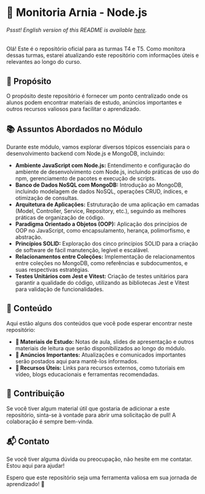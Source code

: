 # 🌟 Monitoria Arnia - Node.js

###### _Pssst! English version of this README is available [here](./EN_US.md)._

Olá! Este é o repositório oficial para as turmas T4 e T5. Como monitora dessas turmas, estarei atualizando este repositório com informações úteis e relevantes ao longo do curso.

## 🎯 Propósito

O propósito deste repositório é fornecer um ponto centralizado onde os alunos podem encontrar materiais de estudo, anúncios importantes e outros recursos valiosos para facilitar o aprendizado.

## 📚 Assuntos Abordados no Módulo

Durante este módulo, vamos explorar diversos tópicos essenciais para o desenvolvimento backend com Node.js e MongoDB, incluindo:

- **Ambiente JavaScript com Node.js:** Entendimento e configuração do ambiente de desenvolvimento com Node.js, incluindo práticas de uso do npm, gerenciamento de pacotes e execução de scripts.
- **Banco de Dados NoSQL com MongoDB:** Introdução ao MongoDB, incluindo modelagem de dados NoSQL, operações CRUD, índices, e otimização de consultas.
- **Arquitetura de Aplicações:** Estruturação de uma aplicação em camadas (Model, Controller, Service, Repository, etc.), seguindo as melhores práticas de organização de código.
- **Paradigma Orientado a Objetos (OOP):** Aplicação dos princípios de OOP no JavaScript, como encapsulamento, herança, polimorfismo, e abstração.
- **Princípios SOLID:** Exploração dos cinco princípios SOLID para a criação de software de fácil manutenção, legível e escalável.
- **Relacionamentos entre Coleções:** Implementação de relacionamentos entre coleções no MongoDB, como referências e subdocumentos, e suas respectivas estratégias.
- **Testes Unitários com Jest e Vitest:** Criação de testes unitários para garantir a qualidade do código, utilizando as bibliotecas Jest e Vitest para validação de funcionalidades.

## 📂 Conteúdo

Aqui estão alguns dos conteúdos que você pode esperar encontrar neste repositório:

- **📘 Materiais de Estudo:** Notas de aula, slides de apresentação e outros materiais de leitura que serão disponibilizados ao longo do módulo.
- **📢 Anúncios Importantes:** Atualizações e comunicados importantes serão postados aqui para mantê-los informados.
- **🔗 Recursos Úteis:** Links para recursos externos, como tutoriais em vídeo, blogs educacionais e ferramentas recomendadas.

## 🤝 Contribuição

Se você tiver algum material útil que gostaria de adicionar a este repositório, sinta-se à vontade para abrir uma solicitação de pull! A colaboração é sempre bem-vinda.

## 📬 Contato

Se você tiver alguma dúvida ou preocupação, não hesite em me contatar. Estou aqui para ajudar!

Espero que este repositório seja uma ferramenta valiosa em sua jornada de aprendizado! 🚀
